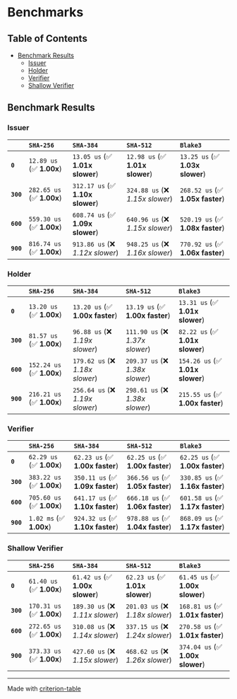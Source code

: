 # Benchmarks

## Table of Contents

- [Benchmark Results](#benchmark-results)
    - [Issuer](#issuer)
    - [Holder](#holder)
    - [Verifier](#verifier)
    - [Shallow Verifier](#shallow-verifier)

## Benchmark Results

### Issuer

|           | `SHA-256`                 | `SHA-384`                        | `SHA-512`                        | `Blake3`                          |
|:----------|:--------------------------|:---------------------------------|:---------------------------------|:--------------------------------- |
| **`0`**   | `12.89 us` (✅ **1.00x**)  | `13.05 us` (✅ **1.01x slower**)  | `12.98 us` (✅ **1.01x slower**)  | `13.25 us` (✅ **1.03x slower**)   |
| **`300`** | `282.65 us` (✅ **1.00x**) | `312.17 us` (✅ **1.10x slower**) | `324.88 us` (❌ *1.15x slower*)   | `268.52 us` (✅ **1.05x faster**)  |
| **`600`** | `559.30 us` (✅ **1.00x**) | `608.74 us` (✅ **1.09x slower**) | `640.96 us` (❌ *1.15x slower*)   | `520.19 us` (✅ **1.08x faster**)  |
| **`900`** | `816.74 us` (✅ **1.00x**) | `913.86 us` (❌ *1.12x slower*)   | `948.25 us` (❌ *1.16x slower*)   | `770.92 us` (✅ **1.06x faster**)  |

### Holder

|           | `SHA-256`                 | `SHA-384`                        | `SHA-512`                        | `Blake3`                          |
|:----------|:--------------------------|:---------------------------------|:---------------------------------|:--------------------------------- |
| **`0`**   | `13.20 us` (✅ **1.00x**)  | `13.20 us` (✅ **1.00x faster**)  | `13.19 us` (✅ **1.00x faster**)  | `13.31 us` (✅ **1.01x slower**)   |
| **`300`** | `81.57 us` (✅ **1.00x**)  | `96.88 us` (❌ *1.19x slower*)    | `111.90 us` (❌ *1.37x slower*)   | `82.22 us` (✅ **1.01x slower**)   |
| **`600`** | `152.24 us` (✅ **1.00x**) | `179.62 us` (❌ *1.18x slower*)   | `209.37 us` (❌ *1.38x slower*)   | `154.26 us` (✅ **1.01x slower**)  |
| **`900`** | `216.21 us` (✅ **1.00x**) | `256.64 us` (❌ *1.19x slower*)   | `298.61 us` (❌ *1.38x slower*)   | `215.55 us` (✅ **1.00x faster**)  |

### Verifier

|           | `SHA-256`                 | `SHA-384`                        | `SHA-512`                        | `Blake3`                          |
|:----------|:--------------------------|:---------------------------------|:---------------------------------|:--------------------------------- |
| **`0`**   | `62.29 us` (✅ **1.00x**)  | `62.23 us` (✅ **1.00x faster**)  | `62.25 us` (✅ **1.00x faster**)  | `62.25 us` (✅ **1.00x faster**)   |
| **`300`** | `383.22 us` (✅ **1.00x**) | `350.11 us` (✅ **1.09x faster**) | `366.56 us` (✅ **1.05x faster**) | `330.85 us` (✅ **1.16x faster**)  |
| **`600`** | `705.60 us` (✅ **1.00x**) | `641.17 us` (✅ **1.10x faster**) | `666.18 us` (✅ **1.06x faster**) | `601.58 us` (✅ **1.17x faster**)  |
| **`900`** | `1.02 ms` (✅ **1.00x**)   | `924.32 us` (✅ **1.10x faster**) | `978.88 us` (✅ **1.04x faster**) | `868.09 us` (✅ **1.17x faster**)  |

### Shallow Verifier

|           | `SHA-256`                 | `SHA-384`                        | `SHA-512`                        | `Blake3`                          |
|:----------|:--------------------------|:---------------------------------|:---------------------------------|:--------------------------------- |
| **`0`**   | `61.40 us` (✅ **1.00x**)  | `61.42 us` (✅ **1.00x slower**)  | `62.23 us` (✅ **1.01x slower**)  | `61.45 us` (✅ **1.00x slower**)   |
| **`300`** | `170.31 us` (✅ **1.00x**) | `189.30 us` (❌ *1.11x slower*)   | `201.03 us` (❌ *1.18x slower*)   | `168.81 us` (✅ **1.01x faster**)  |
| **`600`** | `272.65 us` (✅ **1.00x**) | `310.08 us` (❌ *1.14x slower*)   | `337.15 us` (❌ *1.24x slower*)   | `270.58 us` (✅ **1.01x faster**)  |
| **`900`** | `373.33 us` (✅ **1.00x**) | `427.60 us` (❌ *1.15x slower*)   | `468.62 us` (❌ *1.26x slower*)   | `374.04 us` (✅ **1.00x slower**)  |

---
Made with [criterion-table](https://github.com/nu11ptr/criterion-table)

